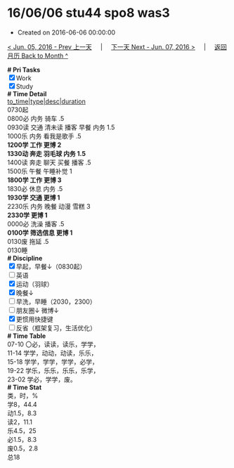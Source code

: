 # 16/06/06 stu44 spo8 was3

- Created on 2016-06-06 00:00:00

[< Jun. 05, 2016 - Prev 上一天](_archived/lifelogs/2016/06/d05.md) &nbsp; &nbsp; | &nbsp; &nbsp; [下一天 Next - Jun. 07, 2016 >](_archived/lifelogs/2016/06/d07.md) &nbsp; &nbsp; |  &nbsp; &nbsp; [返回月历 Back to Month ^](_archived/lifelogs/2016/06/index.md)
<br/><div><b># Pri Tasks</b></div><div><input checked="true" type="checkbox"/>Work</div><div><input checked="true" type="checkbox"/>Study</div><div><b># Time Detail</b></div><div><u>to_time|type|desc|duration</u></div><div>0730起</div><div>0800必 内务 骑车 .5</div><div>0930读 交通 清未读 播客 早餐 内务 1.5</div><div>1000乐 内务 看我是歌手 .5</div><div><b>1200学 工作 更博 2</b></div><div><b>1330动 奔走 羽毛球 内务 1.5</b></div><div>1400读 奔走 聊天 买餐 播客 .5</div><div>1500乐 午餐 午睡补觉 1</div><div><b>1800学 工作 更博 3</b></div><div>1830必 休息 内务 .5</div><div><b>1930学 交通 更博 1</b></div><div>2230乐 内务 晚餐 动漫 雪糕 3</div><div><b>2330学 更博 1</b></div><div>0000必 洗澡 播客 .5</div><div><b>0100学 筛选信息 更博 1</b></div><div>0130废 拖延 .5</div><div>0130睡</div><div><b># Discipline</b></div><div><input checked="true" type="checkbox"/>早起，早餐↓（0830起）</div><div><input type="checkbox"/>英语</div><div><input checked="true" type="checkbox"/>运动（羽球）</div><div><input checked="true" type="checkbox"/>晚餐↓</div><div><input type="checkbox"/>早洗，早睡（2030，2300）</div><div><b><input type="checkbox"/></b>朋友圈↓ 微博↓</div><div><input checked="true" type="checkbox"/>更惯用快捷键</div><div><input type="checkbox"/>反省（框架复习，生活优化）</div><div><b># Time Table</b></div><div>07-10 〇必，读读，读乐，学学，</div><div>11-14 学学，动动，动读，乐乐，</div><div>15-18 学学，学学，学学，必学，</div><div>19-22 学乐，乐乐，乐乐，乐学，</div><div>23-02 学必，学学，废。</div><div><b># Time Stat</b></div><div>类，时，%</div><div>学8，44.4</div><div>动1.5，8.3</div><div>读2，11.1</div><div>乐4.5，25</div><div>必1.5，8.3</div><div>废0.5，2.8</div><div>总18</div>
